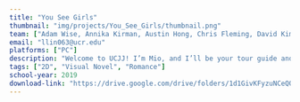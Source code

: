```yaml
---
title: "You See Girls"
thumbnail: "img/projects/You_See_Girls/thumbnail.png"
team: ["Adam Wise, Annika Kirman, Austin Hong, Chris Fleming, David Kim, Diane Ngo, Klaritza Campos, Leilia Lin"]
email: "llin063@ucr.edu"
platforms: ["PC"]
description: "Welcome to UCJJ! I’m Mio, and I’ll be your tour guide and Resident Assistant for the summer you’ll be spending here. Even though it’s a summer school full of expectations, work, and decisions, it’s also a summer school with cute girls! They all hail from different regions, so make sure you spend some time getting to know them. I bet this school is different from anything you’ve experienced in Japan. Finding a special someone at this school isn’t going to be easy, especially since they all have their personal schedules. So what are you going to do this summer? If you work hard enough, maybe you’ll garner the attention of a certain girl… but from who?"
tags: ["2D", "Visual Novel", "Romance"]
school-year: 2019
download-link: "https://drive.google.com/drive/folders/1d1GivKFyzuNCeQQhDB_uxQ6bd5bIREAw"
---
```

